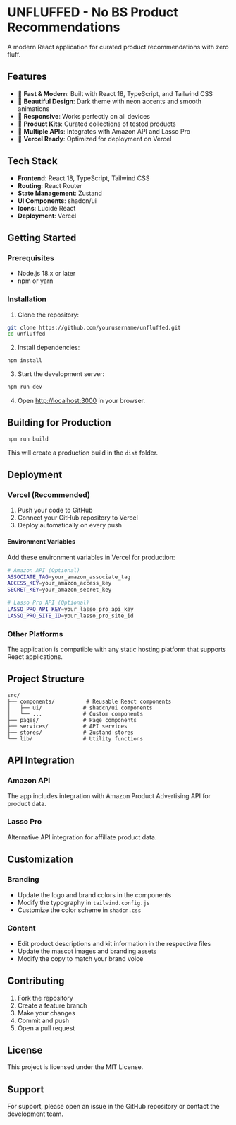 
# UNFLUFFED - No BS Product Recommendations

A modern React application for curated product recommendations with zero fluff.

## Features

- 🚀 **Fast & Modern**: Built with React 18, TypeScript, and Tailwind CSS
- 🎨 **Beautiful Design**: Dark theme with neon accents and smooth animations
- 📱 **Responsive**: Works perfectly on all devices
- 🛒 **Product Kits**: Curated collections of tested products
- 🔗 **Multiple APIs**: Integrates with Amazon API and Lasso Pro
- 🚀 **Vercel Ready**: Optimized for deployment on Vercel

## Tech Stack

- **Frontend**: React 18, TypeScript, Tailwind CSS
- **Routing**: React Router
- **State Management**: Zustand
- **UI Components**: shadcn/ui
- **Icons**: Lucide React
- **Deployment**: Vercel

## Getting Started

### Prerequisites

- Node.js 18.x or later
- npm or yarn

### Installation

1. Clone the repository:
```bash
git clone https://github.com/yourusername/unfluffed.git
cd unfluffed
```

2. Install dependencies:
```bash
npm install
```

3. Start the development server:
```bash
npm run dev
```

4. Open [http://localhost:3000](http://localhost:3000) in your browser.

## Building for Production

```bash
npm run build
```

This will create a production build in the `dist` folder.

## Deployment

### Vercel (Recommended)

1. Push your code to GitHub
2. Connect your GitHub repository to Vercel
3. Deploy automatically on every push

#### Environment Variables

Add these environment variables in Vercel for production:

```bash
# Amazon API (Optional)
ASSOCIATE_TAG=your_amazon_associate_tag
ACCESS_KEY=your_amazon_access_key
SECRET_KEY=your_amazon_secret_key

# Lasso Pro API (Optional)
LASSO_PRO_API_KEY=your_lasso_pro_api_key
LASSO_PRO_SITE_ID=your_lasso_pro_site_id
```

### Other Platforms

The application is compatible with any static hosting platform that supports React applications.

## Project Structure

```
src/
├── components/          # Reusable React components
│   ├── ui/             # shadcn/ui components
│   └── ...             # Custom components
├── pages/              # Page components
├── services/           # API services
├── stores/             # Zustand stores
└── lib/                # Utility functions
```

## API Integration

### Amazon API
The app includes integration with Amazon Product Advertising API for product data.

### Lasso Pro
Alternative API integration for affiliate product data.

## Customization

### Branding
- Update the logo and brand colors in the components
- Modify the typography in `tailwind.config.js`
- Customize the color scheme in `shadcn.css`

### Content
- Edit product descriptions and kit information in the respective files
- Update the mascot images and branding assets
- Modify the copy to match your brand voice

## Contributing

1. Fork the repository
2. Create a feature branch
3. Make your changes
4. Commit and push
5. Open a pull request

## License

This project is licensed under the MIT License.

## Support

For support, please open an issue in the GitHub repository or contact the development team.

